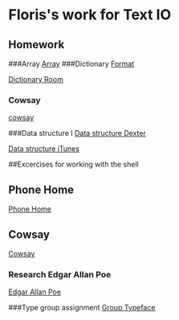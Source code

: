 # Floris's work for Text IO 

## Homework
###Array
[Array](array.py)
###Dictionary
[Format](format.py)

[Dictionary Room](myroom.py)
### Cowsay
[cowsay](cowsay.md)

###Data structure I
[Data structure Dexter](dexter.py)

[Data structure iTunes](itunes.py)

##Excercises for working with the shell

## Phone Home
[Phone Home](phone_home.md)


## Cowsay
[Cowsay](cowsay.md)


### Research Edgar Allan Poe
[Edgar Allan Poe](poe_download.md)

###Type group assignment
[Group Typeface](typeface.py)
